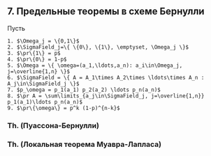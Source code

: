 ## 7. Предельные теоремы в схеме Бернулли ##

Пусть

    1. $\Omega_j = \{0,1\}$
    2. $\SigmaField_j=\{ \{0\}, \{1\}, \emptyset, \Omega_j \}$
    3. $\pr\{1\} = p$
    4. $\pr\{0\} = 1-p$
    5. $\Omega = \{ \omega=(a_1,\ldots,a_n): a_i\in\Omega_j, j=\overline{1,n} \}$
    6. $\SigmaField = \{ A = A_1\times A_2\times \ldots\times A_n : A_j\in\SigmaField_j \}$
    7. $p_\omega = p_1(a_1) p_2(a_2) \ldots p_n(a_n)$
    8. $\pr A = \sum\limits_{a_j\in\SigmaField_j, j=\overline{1,n}} p_1(a_1)\ldots p_n(a_n)$
    9. $\pr\{\omega\} = p^k (1-p)^{n-k}$

### Th. (Пуассона-Бернулли) ###


### Th. (Локальная теорема Муавра-Лапласа) ###


